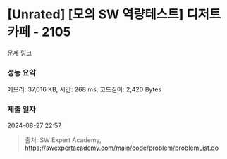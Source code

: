 # [Unrated] [모의 SW 역량테스트] 디저트 카페 - 2105 

[문제 링크](https://swexpertacademy.com/main/code/problem/problemDetail.do?contestProbId=AV5VwAr6APYDFAWu) 

### 성능 요약

메모리: 37,016 KB, 시간: 268 ms, 코드길이: 2,420 Bytes

### 제출 일자

2024-08-27 22:57



> 출처: SW Expert Academy, https://swexpertacademy.com/main/code/problem/problemList.do